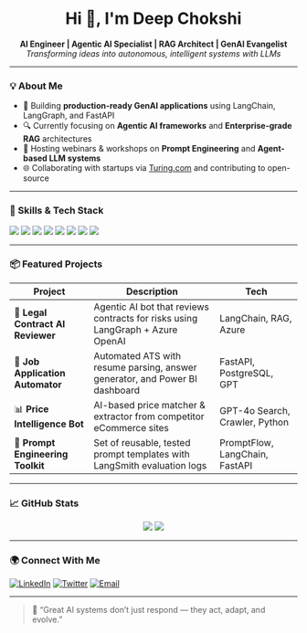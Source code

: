 <h1 align="center">Hi 👋, I'm Deep Chokshi</h1>

<p align="center">
  <b>AI Engineer | Agentic AI Specialist | RAG Architect | GenAI Evangelist</b><br/>
  <i>Transforming ideas into autonomous, intelligent systems with LLMs</i>
</p>

---

### 💡 About Me
- 🚀 Building **production-ready GenAI applications** using LangChain, LangGraph, and FastAPI
- 🔍 Currently focusing on **Agentic AI frameworks** and **Enterprise-grade RAG** architectures
- 🎤 Hosting webinars & workshops on **Prompt Engineering** and **Agent-based LLM systems**
- 🌐 Collaborating with startups via [Turing.com](https://www.turing.com/) and contributing to open-source

---

### 🧠 Skills & Tech Stack
<p align="left">
  <img src="https://img.shields.io/badge/-Python-3776AB?style=flat-square&logo=python&logoColor=white"/>
  <img src="https://img.shields.io/badge/-LangChain-000?style=flat-square&logo=OpenAI&logoColor=white"/>
  <img src="https://img.shields.io/badge/-FastAPI-009688?style=flat-square&logo=fastapi&logoColor=white"/>
  <img src="https://img.shields.io/badge/-PostgreSQL-336791?style=flat-square&logo=postgresql&logoColor=white"/>
  <img src="https://img.shields.io/badge/-Azure-0078D4?style=flat-square&logo=microsoft-azure&logoColor=white"/>
  <img src="https://img.shields.io/badge/-Databricks-EF4E00?style=flat-square&logo=databricks&logoColor=white"/>
  <img src="https://img.shields.io/badge/-Redis-DC382D?style=flat-square&logo=redis&logoColor=white"/>
  <img src="https://img.shields.io/badge/-Power%20BI-F2C811?style=flat-square&logo=power-bi&logoColor=black"/>
</p>

---

### 📦 Featured Projects

| Project | Description | Tech |
|--------|-------------|------|
| 🧾 **Legal Contract AI Reviewer** | Agentic AI bot that reviews contracts for risks using LangGraph + Azure OpenAI | LangChain, RAG, Azure |
| 🤖 **Job Application Automator** | Automated ATS with resume parsing, answer generator, and Power BI dashboard | FastAPI, PostgreSQL, GPT |
| 📊 **Price Intelligence Bot** | AI-based price matcher & extractor from competitor eCommerce sites | GPT-4o Search, Crawler, Python |
| 🧠 **Prompt Engineering Toolkit** | Set of reusable, tested prompt templates with LangSmith evaluation logs | PromptFlow, LangChain, FastAPI |

---

### 📈 GitHub Stats
<p align="center">
  <img src="https://github-readme-stats.vercel.app/api?username=deepchokshi&show_icons=true&theme=react&count_private=true" />
  <img src="https://github-readme-stats.vercel.app/api/top-langs/?username=deepchokshi&layout=compact&theme=react" />
</p>

---

### 🌍 Connect With Me
[![LinkedIn](https://img.shields.io/badge/-LinkedIn-0077B5?style=flat-square&logo=linkedin)](https://linkedin.com/in/deepchokshi)
[![Twitter](https://img.shields.io/badge/-Twitter-1DA1F2?style=flat-square&logo=twitter&logoColor=white)](https://twitter.com/deep_genai)
[![Email](https://img.shields.io/badge/-Email-D14836?style=flat-square&logo=gmail&logoColor=white)](mailto:deep@turingmail.com)

---

> 🧭 “Great AI systems don’t just respond — they act, adapt, and evolve.”

